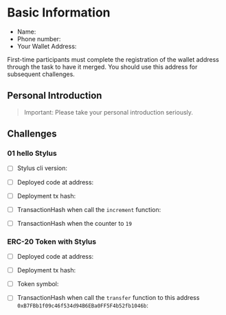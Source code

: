 # Basic Information

* Name: 
* Phone number: 
* Your Wallet Address: 

First-time participants must complete the registration of the wallet address through the task to have it merged. You should use this address for subsequent challenges.  


## Personal Introduction

> Important: Please take your personal introduction seriously.

## Challenges 

### 01 hello Stylus 
- [ ] Stylus cli version:
- [ ] Deployed code at address: 
- [ ] Deployment tx hash: 
- [ ] TransactionHash when call the `increment` function: 
- [ ] TransactionHash when the counter to `19`


### ERC-20 Token with Stylus
- [ ] Deployed code at address: 
- [ ] Deployment tx hash:
- [ ] Token symbol:
- [ ] TransactionHash when call the `transfer` function to this address `0xB7FBb1f09c46f534d94B6EBa0FF5F4b52fb1046b`:

